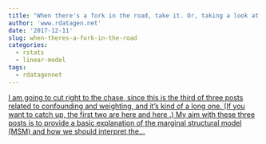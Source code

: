 ```yaml
---
title: "When there's a fork in the road, take it. Or, taking a look at marginal structural models."
author: 'www.rdatagen.net'
date: '2017-12-11'
slug: when-theres-a-fork-in-the-road
categories:
  - rstats
  - linear-model
tags:
  - rdatagennet
---
```


[I am going to cut right to the chase, since this is the third of three posts related to confounding and weighting, and it’s kind of a long one. (If you want to catch up, the first two are here and here .) My aim with these three posts is to provide a basic explanation of the marginal structural model (MSM) and how we should interpret the...<click to read more>](https://www.rdatagen.net/post/when-a-covariate-is-a-confounder-and-a-mediator/)


